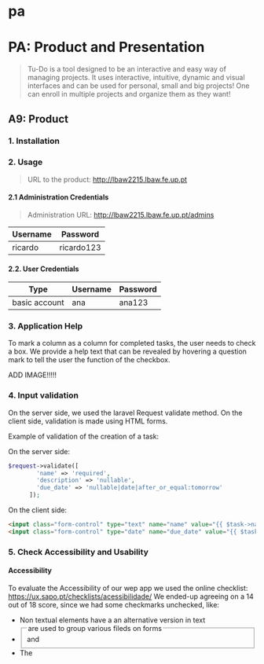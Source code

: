 # pa

# PA: Product and Presentation

> Tu-Do is a tool designed to  be an interactive and easy way of managing projects. It uses interactive, intuitive, dynamic and visual interfaces and can be used for personal, small and big projects! One can enroll in multiple projects and organize them as they want!

## A9: Product

### 1. Installation

### 2. Usage

> URL to the product: http://lbaw2215.lbaw.fe.up.pt

#### 2.1 Administration Credentials

> Administration URL: http://lbaw2215.lbaw.fe.up.pt/admins

| Username | Password   |
|----------|------------|
| ricardo  | ricardo123 |

#### 2.2. User Credentials

| Type          | Username | Password   |
|---------------|----------|------------|
| basic account | ana  | ana123 |

### 3. Application Help

To mark a column as a column for completed tasks, the user needs to check
a box. We provide a help text that can be revealed by hovering a question mark
to tell the user the function of the checkbox.

ADD IMAGE!!!!!

### 4. Input validation

On the server side, we used the laravel Request validate method. On the client side,
validation is made using HTML forms.

Example of validation of the creation of a task:

On the server side:

```php
$request->validate([
        'name' => 'required',
        'description' => 'nullable',
        'due_date' => 'nullable|date|after_or_equal:tomorrow'
      ]);
```

On the client side:

```html
<input class="form-control" type="text" name="name" value="{{ $task->name }}" required/>
<input class="form-control" type="date" name="due_date" value="{{ $task->due_date }}" pattern="\d{4}-\d{2}-\d{2}">
```

### 5. Check Accessibility and Usability

#### Accessibility

To evaluate the Accessibility of our wep app we used the online checklist: https://ux.sapo.pt/checklists/acessibilidade/
We ended-up agreeing on a 14 out of 18 score, since we had some checkmarks unchecked, like:
- Non textual elements have a an alternative version in text
- <fieldset> and <legend> are used to group various fileds on forms
- The <title> of the pages is clear, direct and perceptible and its related to the content of the page
- The website is totally navigable using only the keyboard

#### Usability

To evaluate the Usability of our wep app we used the online checklist: https://ux.sapo.pt/checklists/usabilidade/
We ended-up agreeing on a 26 out of 28 score, since we had some checkmarks unchecked, like:
- A stylesheet specific for printing is included
- "Open Graph" tags were added

### 6. HTML & CSS Validation

### 7. Revisions to the Project

We have added a new table to the database to store invites to a project, and
also some fields used to store the order of tasks inside a column and of
columns inside a board.

### 8. Web Resources Specification

```yaml
openapi: 3.0.0

info:
  version: '1.0'
  title: 'LBAW Tu-do Web API'
  description: 'Web Resources Specification (A7) for Tu-do'

servers:
  - url: http://lbaw2215.lbaw.fe.up.pt
    description: 'Production server'


externalDocs:
  description: Find more info here.
  url: 'https://git.fe.up.pt/lbaw/lbaw2223/lbaw2215/-/wikis/home'


tags:
  - name: 'M01: Sign up, Sign in and external APIs'
  - name: 'M02: Individual Profile and User Information'
  - name: 'M03: User Administration and static pages'
  - name: 'M04: Content Searching, Filtering and Presentation'
  - name: 'M05: Projects'
  - name: 'M06: Forums'


paths:
  /login:
    get:
      operationId: R101
      summary: 'R101: Login Form'
      description: 'Provide login form. Access: PUB'
      tags:
        - 'M01: Sign up, Sign in and external APIs'
      responses:
          '200':
            description: 'Ok. Show Log-in Form UI'


    post:
      operationId: R102
      summary: 'R102: Login Action'
      description: 'Processes the login form submission. Access: PUB'
      tags:
        - 'M01: Sign up, Sign in and external APIs'

      requestBody:
        required: true
        content:
          application/x-www-form-urlencoded:
            schema:
              type: object
              properties:
                email:
                  type: string
                  format: email
                password:
                  type: string
                  format: password
              required:
                  - email
                  - password

      responses:
        '302':
          description: 'Redirect after processing the login credentials.'
          headers:
            Location:
              schema:
                type: string
              examples:
                302Success:
                  description: 'Successful authentication. Redirect to user profile.'
                  value: '/users/{id}'
                302Error:
                  description: 'Failed authentication. Redirect to login form.'
                  value: '/login'
        '400':
          description: 'Bad Request. Back to Log-In Form.'

  /logout:
    post:
      operationId: R103
      summary: 'R103: Logout Action'
      description: 'Logout the current authenticated user. Access: USR, ADM'
      tags:
        - 'M01: Sign up, Sign in and external APIs'
      responses:
        '302':
          description: 'Redirect after processing logout.'
          headers:
            Location:
              schema:
                type: string
              examples:
                302Success:
                  description: 'Successful logout. Redirect to login form.'
                  value: '/login'


  /register:
    get:
      operationId: R104
      summary: 'R104: Register Form'
      description: 'Provide new user registration form. Access: PUB'
      tags:
        - 'M01: Sign up, Sign in and external APIs'
      responses:
        '200':
          description: 'Ok. Show Sign-Up UI'

    post:
      operationId: R105
      summary: 'R105: Register Action'
      description: 'Processes the new user registration form submission. Access: PUB'
      tags:
        - 'M01: Sign up, Sign in and external APIs'

      requestBody:
        required: true
        content:
          application/x-www-form-urlencoded:
            schema:
              type: object
              properties:
                username:
                  type: string
                password:
                  type: string
                  format: password
                passwordConfirmation:
                  type: string
                  format: password
                name:
                  type: string
                birth:
                  type: string
                  format: date
                phoneNumber:
                  type: string
              required:
                  - email
                  - password
                  - passwordConfirmation
                  - username
                  - name

      responses:
        '302':
          description: 'Redirect after processing the new user information.'
          headers:
            Location:
              schema:
                type: string
              examples:
                302Success:
                  description: 'Successful authentication. Redirect to user profile.'
                  value: '/users/{id}'
                302Failure:
                  description: 'Failed authentication. Redirect to login form.'
                  value: '/login'
        '400':
          description: 'Bad Request. Back to Register Form.'

  /login/google:
    post:
      operationId: R106
      summary: 'R106: Login with Google'
      description: 'Processes the login form submission. Access: PUB'
      tags:
        - 'M01: Sign up, Sign in and external APIs'
      responses:
        '302':
          description: 'Redirect after processing the login credentials.'
          headers:
             Location:
               schema:
                 type: string
               examples:
                 302Success:
                   description: 'Successful authentication. Redirect to user profile.'
                   value: '/users/{id}'
                 302Error:
                   description: 'Failed authentication. Redirect to login form.'
                   value: '/login'
        '400':
          description: 'Bad Request. Back to Log-In Form.'


  /users/{id}:

    parameters:
      - in: path
        name: id
        schema:
          type: integer
        required: true

    get:
      operationId: R201
      summary: 'R201: View user profile'
      description: 'Show the individual user profile. Access: USR'
      tags:
        - 'M02: Individual Profile and User Information'

      responses:
        '200':
          description: 'Ok. Show User Profile UI'
        '401':
          description: 'Not logged-in.'
        '404':
          description: 'User not found'


  /users/{id}/edit:

    parameters:
      - in: path
        name: id
        schema:
          type: integer
        required: true

    get:
      operationId: R202
      summary: 'R202: View user profile edition page'
      description: 'Show the individual user profile edition page. Access: OWN, ADM'
      tags:
        - 'M02: Individual Profile and User Information'

      responses:
        '200':
          description: 'Ok. Show User Profile Edition UI'
        '401':
          description: 'Not logged-in.'
        '403':
          description: 'Tried to access the edit profile page of another user.'
        '404':
          description: 'User not found'


  /users/{id}/projects:

    parameters:
       - in: path
         name: id
         schema:
           type: integer
         required: true

    get:
      operationId: R203
      summary: 'R203: View user projects page'
      description: 'Show the individual user project page. Access: OWN, ADM'
      tags:
        - 'M02: Individual Profile and User Information'
      responses:
        '200':
          description: 'Ok. Show User Projects UI'
        '401':
          description: 'Not logged-in.'
        '403':
          description: 'Tried to access the profile page of another user.'
        '404':
          description: 'User not found'

  /users/{id}/favorites:

    parameters:
      - in: path
        name: id
        schema:
          type: integer
        required: true

    get:
      operationId: R204
      summary: 'R204: View user favorite projects page'
      description: "Show the individual user's favorite projects page. Access: OWN, ADM"
      tags:
        - 'M02: Individual Profile and User Information'

      responses:
        '200':
          description: 'Ok. Show User Favorite Projects UI'
        '401':
          description: 'Not logged-in.'
        '403':
          description: 'Tried to access the profile page of another user.'
        '404':
          description: 'User not found'


  /users/{id}/calendar:

    parameters:
      - in: path
        name: id
        schema:
          type: integer
        required: true
    get:
      operationId: R205
      summary: 'R205: View user projects page'
      description: 'Show the individual user calendar page. Access: OWN, ADM'
      tags:
        - 'M02: Individual Profile and User Information'


      responses:
        '200':
          description: 'Ok. Show User Calendar UI'
        '401':
          description: 'Not logged-in.'
        '403':
          description: 'Tried to access the profile page of another user.'
        '404':
          description: 'User not found'


  /api/users/{id}:

    parameters:
      - in: path
        name: id
        schema:
          type: integer
        required: true

    patch:
      operationId: R206
      summary: 'R206: Edit user profile'
      description: 'Processes the request to edit the profile of an user. Access: OWN, ADM'
      tags:
         - 'M02: Individual Profile and User Information'

      requestBody:
        required: true
        content:
          application/x-www-form-urlencoded:
            schema:
              type: object
              properties:
                id:
                  type: integer
                username:
                  type: string
                password:
                  type: string
                  format: password
                name:
                  type: string
                birth:
                  type: string
                  format: date
                phoneNumber:
                  type: string
          responses:
            '200':
              description: 'OK. Profile edited with success.'
            '400':
              description: 'Bad Request. Return to profile.'
            '401':
              description: 'Not logged-in.'
            '403':
              description: 'Tried to edit a profile not owned by the user.'
            '404':
              description: 'User not found.'
    delete:
      operationId: R207
      summary: 'R207: Delete user profile'
      description: 'Delete an user profile. Access: OWN, ADM'
      tags:
        - 'M02: Individual Profile and User Information'
      responses:
        '200':
          description: 'Ok. Delete user profile.'
        '401':
          description: 'Not logged-in.'
        '403':
          description: 'Tried to delete a profile not owned by the user.'
        '404':
          description: 'User not found.'
  /api/users/{id}/notifications:
    parameters:
      - in: path
        name: id
        schema:
          type: integer
        required: true
    get:
      operationId: R208
      summary: 'R208: Get user notifications'
      description: 'Requests all notifications of an user. Access: OWN, ADM'
      tags:
          - 'M02: Individual Profile and User Information'
      responses:
        '200':
          description: 'OK. Notifications successfully retrieved.'
          content:
            application/json:
              schema:
                type: array
              items:
                type: object
              properties:
                id:
                    type: string
                date:
                    type: string
                    format: date-time
                message:
                    type: string
              example:
                  - id: 1
                    date: 08/11/2022
                    message: You have been assigned a new task.
                  - id: 2
                    date: 09/11/2022
                    message: One of your projects has a new coordinator.
        '400':
          description: 'Bad Request.'
        '401':
          description: 'Not logged-in.'
        '403':
          description: 'Tried to retrieve notifications of an user profile not owned by the user.'
        '404':
          description: 'User not found.'
  /api/users/{id}/projects:
    parameters:
      - in: path
        name: id
        schema:
          type: integer
        required: true
    get:
        operationId: R209
        summary: 'R209: Get user projects'
        description: 'Requests all projects of an user. Access: OWN, ADM'
        tags:
           - 'M02: Individual Profile and User Information'
        responses:
            '200':
              description: 'OK. Projects successfully retrieved.'
              content:
                application/json:
                  schema:
                    type: array
                  items:
                    type: object
                  properties:
                    id:
                      type: string
                    title:
                      type: string
                    description:
                      type: string
                    creation:
                      type: string
                      format: date-time
                    isArchived:
                        type: boolean
                  example:
                    - id: 1
                      title: Sonsing
                      description: Vivamus metus arcu, adipiscing molestie, hendrerit at, vulputate vitae, nisl. Aenean lectus.
                      creation: 11/20/2021
                      isArchived: false
            '400':
              description: 'Bad Request.'
            '401':
              description: 'Not logged-in.'
            '403':
              description: 'Tried to retrieve projects of an user profile not owned by the user.'
            '404':
              description: 'User not found.'
  /api/users/{id}/favorites:
    parameters:
      - in: path
        name: id
        schema:
          type: integer
        required: true
    get:
        operationId: R210
        summary: 'R210: Get user favorite projects'
        description: 'Requests all favorite projects of an user. Access: OWN, ADM'
        tags:
           - 'M02: Individual Profile and User Information'

        responses:
            '200':
              description: 'OK. Projects successfully retrieved.'
              content:
                application/json:
                    schema:
                        type: array
                    items:
                        type: object
                    properties:
                        id:
                            type: string
                        title:
                            type: string
                        description:
                            type: string
                        creation:
                            type: string
                            format: date-time
                        isArchived:
                            type: boolean
                    example:
                        - id: 1
                          title: Sonsing
                          description: Vivamus metus arcu, adipiscing molestie, hendrerit at, vulputate vitae, nisl. Aenean lectus.
                          creation: 11/20/2021
                          isArchived: false
            '400':
              description: 'Bad Request.'
            '401':
              description: 'Not logged-in.'
            '403':
              description: 'Tried to retrieve favorite projects of an user profile not owned by the user.'
            '404':
              description: 'User not found.'
  /faq:
     get:
       operationId: R301
       summary: 'R301: View FAQ page.'
       description: 'Show the page containing the Frequently Asked Questions. Access: PUB'
       tags:
         - 'M03: User Administration and static pages'
       responses:
         '200':
           description: 'Ok. Show FAQ Page.'
  /about:
     get:
       operationId: R302
       summary: 'R302: View About Us page.'
       description: 'Show the page containing information about the platform and its developers. Access: PUB'
       tags:
         - 'M03: User Administration and static pages'
       responses:
         '200':
           description: 'Ok. Show About Us Page.'
  /contacts:
     get:
       operationId: R303
       summary: 'R303: View Contacts page.'
       description: 'Show the page containing contact information. Access: PUB'
       tags:
         - 'M03: User Administration and static pages'
       responses:
         '200':
           description: 'Ok. Show Contacts Page.'
  /features:
     get:
       operationId: R304
       summary: 'R304: View Main Features page.'
       description: 'Show the page containing information about the main features of the platform. Access: PUB'
       tags:
         - 'M03: User Administration and static pages'
       responses:
         '200':
           description: 'Ok. Show Main Features Page.'
  /:
     get:
       operationId: R305
       summary: 'R305: View Homepage.'
       description: 'Show the Homepage. Access: PUB'
       tags:
         - 'M03: User Administration and static pages'
       responses:
         '200':
           description: 'Ok. Show Homepage.'
  /api/faq:
    get:
      operationId: R306
      summary: 'R306: Get FAQs.'
      description: 'Retrieve information about Frequently Asked Questions. Access: PUB'
      tags:
        - 'M03: User Administration and static pages'
      responses:
        '200':
           description: 'Ok. Successfully retrieved FAQs.'
           content:
             application/json:
               schema:
                 type: array
               items:
                 type: object
               properties:
                 question:
                   type: string
                 answer:
                   type: string
               example:
                 - question: 'What is Tu-Do?'
                   answer: 'Tu-Do is a tool designed to be an interactive and easy way of managing projects'
    put:
      operationId: R307
      summary: 'R307: New FAQ Action'
      description: 'Processes the new FAQ submission. Access: ADM'
      tags:
        - 'M03: User Administration and static pages'
      requestBody:
        required: true
        content:
          application/x-www-form-urlencoded:
            schema:
              type: object
              properties:
                question:
                  type: string
                answer:
                  type: string
                  format: password
              required:
                  - question
                  - answer
      responses:
        '200':
          description: 'OK. Successfully added a new FAQ'
        '401':
           description: 'Not logged-in.'
        '403':
           description: 'User is not an administrator.'
        '409':
           description: 'Question already exists.'
    delete:
      operationId: R308
      summary: 'R308: Delete FAQ action'
      description: 'Attempts to delete a FAQ. Access: ADM'
      tags:
        - 'M03: User Administration and static pages'
      requestBody:
        required: true
        content:
          application/x-www-form-urlencoded:
            schema:
              type: object
              properties:
                id:
                  type: integer
              required:
                 - id
      responses:
        '200':
          description: 'OK. Successfully removed FAQ'
        '204':
          description: 'FAQ does not exist.''
        '400':
           description: 'Bad Request.'
        '401':
           description: 'Not logged-in.'
        '403':
           description: 'User is not an administrator.'
  /admins:
     get:
       operationId: R309
       summary: 'R309: View Administration page.'
       description: 'Show the Administration Center page. Access: ADM'
       tags:
         - 'M03: User Administration and static pages'
       responses:
         '200':
           description: 'Ok. Show Administration Page.'
         '401':
            description: 'Not logged-in.'
         '403':
            description: 'User is not an administrator.'
  /api/users/{id}/ban:
    parameters:
      - in: path
        name: id
        schema:
          type: integer
        required: true
    post:
      operationId: R310
      summary: 'R310: Ban an user Action'
      description: 'Processes the request to ban an user. Access: ADM'
      tags:
        - 'M03: User Administration and static pages'
      requestBody:
        required: true
        content:
          application/x-www-form-urlencoded:
            schema:
              type: object
              properties:
                id:
                  type: integer
                endDate:
                  type: string
                  format: date-time
                reason:
                  type: string
              required:
                  - id
                  - endDate
      responses:
          '200':
            description: 'OK. User banned with success.'
          '400':
            description: 'Bad Request. Return to the last page.'
          '401':
            description: 'Not logged-in.'
          '403':
            description: 'User is not an administrator.'
          '404':
            description: 'User not found.'
  /projects/{project_id}:
     get:
       operationId: R501
       summary: 'R501: Fetch project page'
       description: 'Get the project page. Access: USR'
       tags:
         - 'M05: Projects'
       parameters:
         - in: path
           name: project_id
           schema:
             type: integer
           required: true
       responses:
         '200':
            description: 'Ok. Show Project page'
         '401':
            description: 'Cannot access this page.'
  # Get the board page
  /boards/{board_id}:
     get:
       operationId: R502
       summary: 'R502: Fetch board page'
       description: 'Get the board page. Access: USR'
       tags:
         - 'M05: Projects'

       parameters:
         - in: path
           name: board_id
           schema:
             type: integer
           required: true

       responses:
         '200':
           description: 'Ok. Show Board page'
         '401':
           description: 'Cannot access this page.'

  # Get the task page
  /task/{task_id}:
     get:
       operationId: R503  # CORRIGIR NUMERaÇÂO
       summary: 'R503: Fetch task page'
       description: 'Get the task page. Access: USR'
       tags:
         - 'M05: Projects'

       parameters:
         - in: path
           name: task_id
           schema:
             type: integer
           required: true

       responses:
         '200':
           description: 'Ok. Show task page'
         '401':
           description: 'Cannot access this page.'

  /users/{user_id}/add_project:
    # Obter a page para adicionar um projeto
    get:
      operationId: R504
      summary: 'R504: Fetch add project page'
      description: 'Gets the add_project page with a form to add a new project. Access: USR'
      tags:
        - 'M05: Projects'
      parameters:
         - in: path
           name: user_id
           schema:
             type: integer
           required: true
      responses:
        '200':
          description: 'Ok. Show add_project page'
        '401':
          description: 'Cannot access this page.'

    # Adiciona um projeto novo a um user
    post:
        operationId: R505
        summary: 'R505: Adds a project to a user Action'
        description: 'Processes the add_project page form submission. Access: USR'
        tags:
          - 'M05: Projects'

        parameters:
         - in: path
           name: user_id
           schema:
             type: integer
           required: true

        requestBody:
          required: true
          content:
            application/x-www-form-urlencoded:
              schema:
                type: object
                properties:
                  title:
                    type: string
                  description:
                    type: string
                required:
                      - title
        responses:
          '302':
            description: 'Redirect after processing the add_project form'
            headers:
              Location:
                schema:
                  type: string
                examples:
                  302Success:
                    description: 'New Project was added. Redirect to projects page.'
                    value: '/users/{id}'   #REDIRECIONAR PARA a pagina onde estao os projetos do user (homepage)
                  302Error:
                    description: 'Failed to add new project. Redirect to add_project form.'
                    value: '/users/{user_id}/add_project'
          '400':
            description: 'Bad Request. Back to add_project page.'
          '401':
            description: 'Cannot do this action.'


  /project/{project_id}/add_board:
    # Obter a page para adicionar um projeto
    get:
      operationId: R506
      summary: 'R506: Fetch add_project_board page'
      description: 'Gets the add_board page with a form to add a new project board. Access: COO'
      tags:
        - 'M05: Projects'
      parameters:
         - in: path
           name: project_id
           schema:
             type: integer
           required: true
      responses:
        '200':
          description: 'Ok. Show add_board page'
        '401':
          description: 'Cannot access this page.'

    # Adiciona uma board nova a um projeto
    post:
        operationId: R507
        summary: 'R507: Adds a project board to a project Action'
        description: 'Processes the add_board page form submission. Access: COO'
        tags:
          - 'M05: Projects'

        parameters:
         - in: path
           name: project_id
           schema:
             type: integer
           required: true

        requestBody:
          required: true
          content:
            application/x-www-form-urlencoded:
              schema:
                type: object
                properties:
                  project_id:
                    type: integer
                  description:
                    type: string
                  name:
                    type: string
                required:
                      - project_id
                      - name
        responses:
          '302':
            description: 'Redirect after processing the add_board form'
            headers:
              Location:
                schema:
                  type: string
                examples:
                  302Success:
                    description: 'New Project board was added. Redirect to project page.'
                    value: '/projects/{project_id}'
                  302Error:
                    description: 'Failed to add new project board. Redirect to add_board form.'
                    value: '/project/{project_id}/board'
          '400':
            description: 'Bad Request. Back to add_board page.'
          '401':
            description: 'Cannot do this action.'
  /boards/{board_id}/add_column:
    # Obter a page para adicionar uma coluna
    get:
      operationId: R508
      summary: 'R508: Fetch add_column page'
      description: 'Gets the add_column page with a form to add a new board column. Access: COO'
      tags:
        - 'M05: Projects'
      parameters:
         - in: path
           name: board_id
           schema:
             type: integer
           required: true
      responses:
        '200':
          description: 'Ok. Show add_column page'
        '401':
          description: 'Cannot access this page.'
    # Adiciona uma coluna nova a uma board
    post:
        operationId: R509
        summary: 'R509: Adds a board column to a board Action'
        description: 'Processes the add_column page form submission. Access: COO'
        tags:
          - 'M05: Projects'
        parameters:
         - in: path
           name: board_id
           schema:
             type: integer
           required: true
        requestBody:
          required: true
          content:
            application/x-www-form-urlencoded:
              schema:
                type: object
                properties:
                  board_id:
                    type: integer
                  name:
                    type: string
                required:
                      - board_id
                      - name
        responses:
          '302':
            description: 'Redirect after processing the add_column form'
            headers:
              Location:
                schema:
                  type: string
                examples:
                  302Success:
                    description: 'New board column was added. Redirect to board page.'
                    value: '/boards/{board_id}'
                  302Error:
                    description: 'Failed to add new board column. Redirect to add_column form.'
                    value: '/boards/{board_id}/column'
          '400':
            description: 'Bad Request. Back to add_column page.'
          '401':
            description: 'Cannot do this action.'

  /verticals/{vertical_id}/add_task:
    # Obter a page para adicionar uma task
    get:
      operationId: R510
      summary: 'R510: Fetch add_task page'
      description: 'Gets the add_task page with a form to add a new column task. Access: USR'
      tags:
        - 'M05: Projects'
      parameters:
         - in: path
           name: column_id
           schema:
             type: integer
           required: true
      responses:
        '200':
          description: 'Ok. Show add_task page'
        '401':
          description: 'Cannot do this action.'
    # Adiciona uma task nova a uma coluna
    post:
        operationId: R511
        summary: 'R511: Adds a column task to a column Action'
        description: 'Processes the add_task page form submission. Access: USR'
        tags:
          - 'M05: Projects'
        parameters:
         - in: path
           name: column_id
           schema:
             type: integer
           required: true
        requestBody:
          required: true
          content:
            application/x-www-form-urlencoded:
              schema:
                type: object
                properties:
                  column_id:
                    type: integer
                  name:
                    type: string
                  description:
                    type: string
                  due_date:
                    type: string
                required:
                      - column_id
                      - name
        responses:
          '302':
            description: 'Redirect after processing the add_task form'
            headers:
              Location:
                schema:
                  type: string
                examples:
                  302Success:
                    description: 'New column task was added. Redirect to board page.'
                    value: '/boards/{board_id}'
                  302Error:
                    description: 'Failed to add new column task. Redirect to add_task form.'
                    value: '/boards/{board_id}/column'
          '400':
            description: 'Bad Request. Back to add_task page.'
          '401':
            description: 'Cannot do this action.'
  /add_label:
    # Obter a page para criar/adicionar uma label
    get:
      operationId: R512
      summary: 'R512: Fetch add_label page'
      description: 'Gets the add_label page with a form to add a new label. Access: USR'
      tags:
        - 'M05: Projects'
      responses:
        '200':
          description: 'Ok. Show add_label page'

    # cria um label nova
    post:
        operationId: R513
        summary: 'R513: Creates a new label Action'
        description: 'Processes the add_label page form submission. Access: USR'
        tags:
          - 'M05: Projects'
        requestBody:
          required: true
          content:
            application/x-www-form-urlencoded:
              schema:
                type: object
                properties:
                  name:
                    type: string
                  color:
                    type: integer
                required:
                      - color
                      - name

        responses:
          '302':
            description: 'Redirect after processing the add_label form'
            headers:
              Location:
                schema:
                  type: string
                examples:
                  302Success:
                    description: 'New label was created. Redirect to board page.'
                    value: '/boards/{board_id}'
                  302Error:
                    description: 'Failed to create a new label. Redirect to add_label form.'
                    value: '/add_label'
          '400':
            description: 'Bad Request. Back to add_label page.'

  /add_label_class:
    # Obter a page para criar/adicionar uma label_classas
    get:
      operationId: R514
      summary: 'R514: Fetch add_label_class page'
      description: 'Gets the add_label_class page with a form to add a new label. Access: COO'
      tags:
        - 'M05: Projects'
      responses:
        '200':
          description: 'Ok. Show add_label_class page'

    # adiciona/cria uma label_class nova a um label
    post:
        operationId: R515
        summary: 'R515: Creates a new label class Action'
        description: 'Processes the add_label_class page form submission. Access: COO'
        tags:
          - 'M05: Projects'

        requestBody:
          required: true
          content:
            application/x-www-form-urlencoded:
              schema:
                type: object
                properties:
                  name:
                    type: string
                required:
                      - name

        responses:
          '302':
            description: 'Redirect after processing the add_label_class form'
            headers:
              Location:
                schema:
                  type: string
                examples:
                  302Success:
                    description: 'New label class was created. Redirect to board page.'
                    value: '/boards/{board_id}'
                  302Error:
                    description: 'Failed to create a new label class. Redirect to add_label_class form.'
                    value: '/add_label_class'
          '400':
            description: 'Bad Request. Back to add_label_class page.'

  # associa uma label a um task (separado pois varias tasks podem ter a mesma label) (alterar assginment)
  /add_label_to_task:
    post:
      operationId: R516
      summary: 'R516: Associates a label to a task'
      description: 'Creates a new label_task instance with the given label_id and task_id. Access: USR'
      tags:
        - 'M05: Projects'

      parameters:
        - in: query
          name: label_id
          schema:
           type: integer
          required: true
        - in: query
          name: task_id
          schema:
           type: integer
          required: true

      requestBody:
          required: true
          content:
            application/x-www-form-urlencoded:
              schema:
                type: object
                properties:
                  label_id:
                    type: integer
                  task_id:
                    type: integer
                required:
                      - object

      responses:
          '302':
            description: 'Redirect after processing the add_label_to_task action'
            headers:
              Location:
                schema:
                  type: string
                examples:
                  302Success:
                    description: 'New label class was created. Redirect to board page.'
                    value: '/boards/{board_id}'
                  302Error:
                    description: 'Failed to create a new label class. Redirect to board page.'
                    value: '/boards/{board_id}'
          '400':
            description: 'Bad Request. Back to board page.'

  # associa uma label class a uma label
  /add_labelClass_to_label:
    post:
      operationId: R517
      summary: 'R517: Associates a label class to a label'
      description: 'Creates a new label_label_class instance with the given label_id and label_class_id. Access: USR'
      tags:
        - 'M05: Projects'

      requestBody:
          required: true
          content:
            application/x-www-form-urlencoded:
              schema:
                type: object
                properties:
                  label_id:
                    type: integer
                  label_class_id:
                    type: integer
                required:
                  - object

      responses:
        '302':
          description: 'Redirect after processing the add_labelClass_to_label action'
          headers:
            Location:
              schema:
                 type: string
              examples:
                302Success:
                  description: 'New label class was created. Redirect to board page.'
                  value: '/boards/{board_id}'
                302Error:
                  description: 'Failed to create a new label class. Redirect to board page.'
                  value: '/boards/{board_id}'
        '400':
          description: 'Bad Request. Back to board page.'

  # Adiciona um comment novo a uma task
  /tasks/{task_id}/add_comment:
    post:
        operationId: R518
        summary: 'R518: Adds a new comment to a task Action'
        description: 'Processes the add_task page form submission. Access: USR'
        tags:
          - 'M05: Projects'
        parameters:
         - in: path
           name: task_id
           schema:
             type: integer
           required: true

        requestBody:
          required: true
          content:
            application/x-www-form-urlencoded:
              schema:
                type: object
                properties:
                  id:
                    type: integer
                  msg:
                    type: string
                  sent_date:
                    type: string
                  id_task:
                    type: integer
                  id_users:
                    type: integer
                required:
                    - object

        responses:
          '302':
            description: 'Redirect after processing the add_task form'
            headers:
              Location:
                schema:
                  type: string
                examples:
                  302Success:
                    description: 'New task comment was added. Redirect to task page.'
                    value: '/boards/{board_id}'
                  302Error:
                    description: 'Failed to add new task comment. Redirect to add_task form.'
                    value: '/boards/{board_id}/column'
          '400':
            description: 'Bad Request. Back to add_task page.'



  /api/project/{project_id}:
    # fetches a project by ID
    get:
      operationId: R519
      summary: 'R519: Fetch a project'
      description: 'Gets a certain project via ID. Access: ADM'
      tags:
        - 'M05: Projects'

      parameters:
        - in: path
          name: project_id
          schema:
            type: integer
          required: true

      responses:
         '200':
            description: 'Ok. Project fetched!'
            content:
              application/json:
                schema:
                  type: object
                  properties:
                    id:
                      type: integer
                    title:
                      type: string
                    description:
                      type: string
                    creation:
                      type: string
                    is_archived:
                      type: boolean
                    id_coordinator:
                      type: integer

  # edits a project (including changing coordinator)
    put:
        operationId: R520
        summary: 'R520: Edits a project Action'
        description: 'Edits a project. Access: COO'
        tags:
          - 'M05: Projects'

        parameters:
         - in: path
           name: project_id
           schema:
             type: integer
           required: true

        requestBody:
          required: true
          content:
            application/x-www-form-urlencoded:
              schema:
                type: object
                properties:
                    title:
                      type: string
                    description:
                      type: string
                    is_archived:
                      type: boolean
                    id_coordinator:
                      type: integer
                required:
                      - title
                      - is_achived
                      - id_coordinator

        responses:
          '302':
            description: 'Redirect after processing to form'
            headers:
              Location:
                schema:
                  type: string
                examples:
                  302Success:
                    description: 'Project was edited. Redirect to projects page.'
                    value: 'asd' #REDIRECIONAR PARA a pagina onde estao os projetos do user (homepage)
                  302Error:
                    description: 'Failed to edit project. Redirect to add_project form.'
                    value: '/users/{user_id}/add_project'
          '400':
            description: 'Bad Request. Back to add_project form.'

  /api/boards/{board_id}:
    # fetches a board by ID
    get:
      operationId: R521
      summary: 'R521: Fetch a board'
      description: 'Gets a certain board via ID. Access: ADM'
      tags:
        - 'M05: Projects'

      parameters:
        - in: path
          name: board_id
          schema:
            type: integer
          required: true

      responses:
         '200':
            description: 'Ok. board fetched!'
            content:
              application/json:
                schema:
                  type: object
                  properties:
                    id:
                      type: integer
                    name:
                      type: string
                    id_project:
                      type: integer

    # edits a board
    put:
        operationId: R522
        summary: 'R522: Edits a board Action'
        description: 'Edits a board. Access: COO'
        tags:
          - 'M05: Projects'

        parameters:
         - in: path
           name: board_id
           schema:
             type: integer
           required: true

        requestBody:
          required: true
          content:
            application/json:
              schema:
                type: object
                properties:
                  name:
                    type: string
                required:
                    - name

        responses:
          '302':
            description: 'Redirect after processing to form'
            headers:
              Location:
                schema:
                  type: string
                examples:
                  302Success:
                    description: 'Board was edited. Redirect to project page.'
                    value: '/projects/{project_id}'
                  302Error:
                    description: 'Failed to edit board. Redirect to add_board form.'
                    value: '/project/{project_id}/add_board'
          '400':
            description: 'Bad Request. Back to add_board form.'

  /api/columns/{column_id}:
    # fetches a column by ID
    get:
      operationId: R523
      summary: 'R523: Fetch a column'
      description: 'Gets a certain column via ID. Access: ADM'
      tags:
        - 'M05: Projects'

      parameters:
        - in: path
          name: column_id
          schema:
            type: integer
          required: true

      responses:
         '200':
            description: 'Ok. column fetched!’'
            content:
              application/json:
                schema:
                  type: object
                  properties:
                    id:
                      type: integer
                    name:
                      type: string
                    id_board:
                      type: integer

    # edits a column
    put:
        operationId: R524
        summary: 'R524: Edits a column Action'
        description: 'Edits a column. Access: COO'
        tags:
          - 'M05: Projects'

        parameters:
         - in: path
           name: column_id
           schema:
             type: integer
           required: true

        requestBody:
          required: true
          content:
            application/x-www-form-urlencoded:
              schema:
                type: object
                properties:
                  name:
                    type: string
                required:
                  - object

        responses:
          '302':
            description: 'Redirect after processing to form'
            headers:
              Location:
                schema:
                  type: string
                examples:
                  302Success:
                    description: 'Column was edited. Redirect to board page.'
                    value: '/boards/{board_id}'
                  302Error:
                    description: 'Failed to edit column. Redirect to add_column form.'
                    value: '/boards/{board_id}/add_column'
          '400':
            description: 'Bad Request. Back to add_column form.'

  /api/tasks/{task_id}:
    # fetches a task by ID
    get:
      operationId: R525
      summary: 'R525: Fetch a task'
      description: 'Gets a certain task via ID. Access: ADM'
      tags:
        - 'M05: Projects'

      parameters:
        - in: path
          name: task_id
          schema:
            type: integer
          required: true

      responses:
         '200':
            description: 'Ok. task fetched!’'
            content:
              application/json:
                schema:
                  type: object
                  properties:
                    id:
                      type: integer
                    name:
                      type: string
                    description:
                      type: string
                    creation_date:
                      type: string
                    due_date:
                      type: string
                    id_vertical:
                      type: integer

    # edits a task
    put:
        operationId: R526
        summary: 'R526: Edits a task Action'
        description: 'Edits a task. Access: USR'
        tags:
          - 'M05: Projects'

        parameters:
         - in: path
           name: task_id
           schema:
             type: integer
           required: true

        requestBody:
          required: true
          content:
            application/x-www-form-urlencoded:
              schema:
                type: object
                properties:
                  name:
                    type: string
                  description:
                    type: string
                  creation_date:
                    type: string
                  due_date:
                    type: string
                required:
                  - name

        responses:
          '302':
            description: 'Redirect after processing to form'
            headers:
              Location:
                schema:
                  type: string
                examples:
                  302Success:
                    description: 'task was edited. Redirect to board page.'
                    value: '/boards/{board_id}'
                  302Error:
                    description: 'Failed to edit task. Redirect to add_task form.'
                    value: '/columns/{column_id}/add_task'
          '400':
            description: 'Bad Request. Back to add_task form.'


  /api/label/{label_id}:
    # fetches a label by ID
    get:
      operationId: R527
      summary: 'R527: Fetch a label'
      description: 'Gets a certain label via ID. Access: ADM'
      tags:
        - 'M05: Projects'

      parameters:
        - in: path
          name: label_id
          schema:
            type: integer
          required: true

      responses:
         '200':
            description: 'Ok. label fetched!’'
            content:
              application/json:
                schema:
                  type: object
                  properties:
                    id:
                      type: integer
                    name:
                      type: string
                    color:
                      type: integer

    # edits a label
    put:
        operationId: R528
        summary: 'R528: Edits a label Action'
        description: 'Edits a label. Access: USR'
        tags:
          - 'M05: Projects'

        parameters:
         - in: path
           name: label_id
           schema:
             type: integer
           required: true

        requestBody:
          required: true
          content:
            application/x-www-form-urlencoded:
              schema:
                type: object
                properties:
                  name:
                    type: string
                  color:
                    type: integer
                required:
                      - color
                      - name

        responses:
          '302':
            description: 'Redirect after processing to form'
            headers:
              Location:
                schema:
                  type: string
                examples:
                  302Success:
                    description: 'label was edited. Redirect to board page.'
                    value: '/task/{task_id}'
                  302Error:
                    description: 'Failed to edit label. Redirect to add_label form.'
                    value: '/add_label'
          '400':
            description: 'Bad Request. Back to add_label form.'

  /api/label_class/{label_class_id}:
    # fetches a label_class by ID
    get:
      operationId: R529
      summary: 'R529: Fetch a label_class'
      description: 'Gets a certain label_class via ID. Access: ADM'
      tags:
        - 'M05: Projects'

      parameters:
        - in: path
          name: label_class_id
          schema:
            type: integer
          required: true

      responses:
         '200':
            description: 'Ok. label_class fetched!’'
            content:
              application/json:
                schema:
                  type: object
                  properties:
                    id:
                      type: integer
                    name:
                      type: string

    # edits a label_class
    put:
        operationId: R530
        summary: 'R530: Edits a label_class Action'
        description: 'Edits a label_class. Access: COO'
        tags:
          - 'M05: Projects'

        parameters:
         - in: path
           name: label_class_id
           schema:
             type: integer
           required: true

        requestBody:
          required: true
          content:
            application/x-www-form-urlencoded:
                schema:
                  type: object
                  properties:
                    name:
                      type: string

        responses:
          '302':
            description: 'Redirect after processing to form'
            headers:
              Location:
                schema:
                  type: string
                examples:
                  302Success:
                    description: 'label_class was edited. Redirect to board page.'
                    value: '/task/{task_id}'
                  302Error:
                    description: 'Failed to edit label_class. Redirect to add_label_class form.'
                    value: '/add_label_class'
          '400':
            description: 'Bad Request. Back to add_label_class form.'

  # gets the projects of a user (array of projects)
  /api/users/{user_id}/projects:
     get:
       operationId: R531
       summary: 'R531: Fetch the projects of a user'
       description: 'Gets the projects of a user. Access: USR'
       tags:
         - 'M05: Projects'

       parameters:
         - in: path
           name: user_id
           schema:
             type: integer
           required: true

       responses:
         '200':
            description: 'Ok. User’s projects fetched!’'
            content:
              application/json:
                schema:
                  type: array
                  items:
                    type: object
                    properties:
                      id:
                        type: integer
                      title:
                        type: string
                      description:
                        type: string
                      creation:
                        type: string
                      is_archived:
                        type: boolean
                      id_coordinator:
                        type: integer
         '401':
            description: 'Cannot do this action.'

  # gets the boards of a project (array of boards)
  /api/project/{project_id}/boards:
     get:
       operationId: R532
       summary: 'R532: Fetch the boards of a project'
       description: 'Gets the boards of a certain project. Access: USR'
       tags:
         - 'M05: Projects'

       parameters:
         - in: path
           name: project_id
           schema:
             type: integer
           required: true

       responses:
         '200':
            description: 'Ok. Project’s boards fetched!'
            content:
              application/json:
                schema:
                  type: array
                  items:
                    type: object
                    properties:
                      id:
                        type: integer
                      name:
                        type: string
                      id_project:
                        type: integer
         '401':
            description: 'Cannot do this action.'

  # gets the columns of a board (array of verticals)
  /api/boards/{board_id}/columns:
     get:
       operationId: R533
       summary: 'R533: Fetch the columns of a board'
       description: 'Gets the columns of a certain board. Access: USR'
       tags:
         - 'M05: Projects'

       parameters:
         - in: path
           name: board_id
           schema:
             type: integer
           required: true

       responses:
         '200':
            description: 'Ok. Board’s columns fetched!'
            content:
              application/json:
                schema:
                  type: array
                  items:
                    type: object
                    properties:
                      id:
                        type: integer
                      name:
                        type: string
                      id_board:
                        type: integer
         '401':
            description: 'Cannot do this action.'

  # gets the tasks of a column (array of tasks)
  /api/columns/{column_id}/tasks:
     get:
       operationId: R534
       summary: 'R534: Fetch the tasks of a column'
       description: 'Gets the tasks of a certain column. Access: USR'
       tags:
         - 'M05: Projects'

       parameters:
         - in: path
           name: column_id
           schema:
             type: integer
           required: true

       responses:
         '200':
            description: "Ok. Column's tasks fetched!"
            content:
              application/json:
                schema:
                  type: array
                  items:
                    type: object
                    properties:
                      id:
                        type: integer
                      name:
                        type: string
                      description:
                        type: string
                      creation_date:
                        type: string
                      due_date:
                        type: string
                      id_vertical:
                        type: integer
         '401':
            description: 'Cannot do this action.'

  # gets the labels of a task (array of labels)
  /api/tasks/{task_id}/labels:
     get:
       operationId: R535
       summary: 'R535: Fetch the labels of a task'
       description: 'Gets the labels of a certain task. Access: USR'
       tags:
         - 'M05: Projects'

       parameters:
         - in: path
           name: task_id
           schema:
             type: integer
           required: true

       responses:
         '200':
            description: 'Ok. Task`s labels fetched!'
            content:
              application/json:
                schema:
                  type: array
                  items:
                    type: object
                    properties:
                      id:
                        type: integer
                      name:
                        type: string
                      color:
                        type: integer
         '401':
            description: 'Cannot do this action.'

  # gets the label_classes of a label (array of label_classes)
  /api/labels/{label_id}/label_classes:
     get:
       operationId: R536
       summary: 'R536: Fetch the label_classes of the task'
       description: 'Gets the label_classes of a certain label. Access: USR'
       tags:
         - 'M05: Projects'

       parameters:
         - in: path
           name: label_id
           schema:
             type: integer
           required: true

       responses:
         '200':
            description: "Ok. Task's label_classes fetched!"
            content:
              application/json:
                schema:
                  type: array
                  items:
                    type: object
                    properties:
                      id:
                        type: integer
                      name:
                        type: string
         '401':
            description: 'Cannot access this page.'

  # gets the comments of a task (array of comments)
  /api/tasks/{task_id}/comments:
     get:
       operationId: R537
       summary: 'R537: Fetch the comments of the task'
       description: 'Gets the messages of the chat that is associated with a certain task. Access: USR'
       tags:
         - 'M05: Projects'

       parameters:
         - in: path
           name: task_id
           schema:
             type: integer
           required: true

       responses:
         '200':
            description: "Ok. Task's comments fetched!"
            content:
              application/json:
                schema:
                  type: array
                  items:
                    type: object
                    properties:
                      id:
                        type: integer
                      msg:
                        type: string
                      sent_date:
                        type: string
                      id_task:
                        type: integer
                      id_users:
                        type: integer
         '401':
            description: 'Cannot access this page.'

  # gets the collaborators of a project (array of users)
  /api/projects/{project_id}/collaborators:
     get:
       operationId: R538
       summary: 'R538: Fetch the collaborators of the project'
       description: 'Gets the users that are collaborators on the a project. Access: USR'
       tags:
         - 'M05: Projects'

       parameters:
         - in: path
           name: project_id
           schema:
             type: integer
           required: true

       responses:
         '200':
            description: 'Ok. Projects collaborators fetched!'
            content:
              application/json:
                schema:
                  type: array
                  items:
                    type: object
                    properties:
                      id:
                        type: integer
                      username:
                        type: string
                      name:
                        type: string
                      birth:
                        type: string
                      email:
                        type: string
                      phone_number:
                        type: string

         '401':
            description: 'Cannot access this page.'

  /assign_user_to_task/{user_id}/{task_id}:
    post:
      operationId: R539
      summary: 'R539: Assigns a user (collaborator) to a task'
      description: 'Creates a new assignment instance with the user_id and task_id. Access: COO'
      tags:
        - 'M05: Projects'

      parameters:
        - in: path
          name: user_id
          schema:
           type: integer
          required: true
        - in: path
          name: task_id
          schema:
           type: integer
          required: true

      requestBody:
        required: true
        content:
          application/x-www-form-urlencoded:
            schema:
              type: object
              properties:
                user_id:
                  type: integer
                task_id:
                  type: integer
                assign_date:
                  type: string
              required:
                - object

      responses:
        '200':
          description: 'Ok. Show task page'
        '401':
          description: 'Cannot do this action.'

  /favorite:
    put:
      operationId: R540
      summary: 'R540: Adds a project to the favorites of a user'
      description: 'Changes/edits the atribute favorite of the collaborator instance with the same user_id, so a user can add the project to their favorites page. Access: USR'
      tags:
        - 'M05: Projects'

      parameters:
        - in: query
          name: user_id
          description: User id of the user to add a new favorite project
          schema:
           type: integer
          required: true
        - in: query
          name: project_id
          description: Project_id of the project to be favorited by a user
          schema:
           type: integer
          required: true

      requestBody:
        required: true
        content:
          application/x-www-form-urlencoded:
            schema:
              type: object
              properties:
                favorite:
                  type: boolean

      responses:
        '200':
          description: 'Ok. Show projects page'

  /api/search/users/:
    parameters:
      - in: query
        name: query
        schema:
          type: string
        required: true
      - in: query
        name: maxItems
        schema:
          type: integer
        required: false
    get:
      operationId: R401
      summary: 'R401: Search for users'
      description: 'Search for users based on their username/name'
      tags:
        - 'M04: Content Searching, Filtering and Presentation'
      responses:
          '200':
            description: Success
            content:
              application/json:
                schema:
                  type: array
                  items:
                    type: object
                    properties:
                      id:
                        type: string
                      username:
                        type: string
                      profilePicture:
                        type: string
                      name:
                        type: string
                  example:
                    - id: 1
                      username: spukunu
                      profilePicture: path/picture
                      name: Lara Daniela Ferreira
                    - id: 13
                      username: dizzy
                      profilePicture: path/picture
                      name: Daniel Ferreira
  /api/search/projects/:
    parameters:
      - in: query
        name: query
        schema:
            type: string
        required: true
      - in: query
        name: maxItems
        schema:
            type: integer
        required: false
    get:
      operationId: R402
      summary: 'R402: Search for projects'
      description: 'Search for projects based on their title/description'
      tags:
        - 'M04: Content Searching, Filtering and Presentation'
      responses:
          '200':
            description: Success
            content:
              application/json:
                schema:
                  type: array
                  items:
                    type: object
                    properties:
                      id:
                        type: string
                      title:
                        type: string
                      description:
                        type: string
                      participants:
                        schema:
                          type: array
                          items:
                            type: object
                          properties:
                            id:
                              type: string
                            username:
                              type: string
                            profilePicture:
                              type: string
                            name:
                              type: string
                  example:
                    - id: 1
                      title: Home
                      description: Chores of the House
                      participants:
                        - id: 1
                          username: spukunu
                          profilePicture: path/picture
                          name: Lara Daniela
                        - id: 2
                          username: laurasia
                          profilePicture: path/picture
                          name: Laura Eugénia
  /api/search/tasks/:
    parameters:
      - in: query
        name: query
        schema:
            type: string
        required: true
      - in: query
        name: maxItems
        schema:
            type: integer
        required: false
    get:
      operationId: R403
      summary: 'R403: Search for tasks'
      description: 'Search for tasks based on their title/description'
      tags:
        - 'M04: Content Searching, Filtering and Presentation'
      responses:
          '200':
            description: Success
            content:
              application/json:
                schema:
                  type: array
                  items:
                    type: object
                    properties:
                      id:
                        type: string
                      title:
                        type: string
                      description:
                        type: string
                      participants:
                        schema:
                          type: array
                          items:
                            type: object
                          properties:
                            id:
                              type: string
                            username:
                              type: string
                            profilePicture:
                              type: string
                            name:
                              type: string
                  example:
                    - id: 1
                      title: Dishes
                      description: Doing the dishes this week
                      participants:
                        - id: 1
                          username: spukunu
                          profilePicture: path/picture
                          name: Lara Daniela
                        - id: 2
                          username: laurasia
                          profilePicture: path/picture
                          name: Laura Eugénia
                    - id: 2
                      title: Laundry
                      description: This week laundry
                      participants:
                        - id: 1
                          username: spukunu
                          profilePicture: path/picture
                          name: Lara Daniela
                        - id: 2
                          username: laurasia
                          profilePicture: path/picture
                          name: Laura Eugénia
  /api/search/labels/:
    parameters:
      - in: query
        name: query
        schema:
            type: string
        required: true
      - in: query
        name: maxItems
        schema:
            type: integer
        required: false
    get:
      operationId: R404
      summary: 'R404: Search for labels'
      description: 'Search for labels based on their name'
      tags:
        - 'M04: Content Searching, Filtering and Presentation'
      responses:
          '200':
            description: Success
            content:
              application/json:
                schema:
                  type: array
                  items:
                    type: object
                    properties:
                      id:
                        type: string
                      name:
                        type: string
                  example:
                    - id: 2
                      name: 'Doing'
                    - id: 3
                      name: 'Done'
```

### 9. Implementation Details

#### 9.1. Libraries Used
- [Bootstrap](https://getbootstrap.com)
    - This library provides a wide variety of pre-made responsive design elements which speeds up the front-end development process We used this library here INSERIR
- [Font Awesome](https://fontawesome.com)
    - This library provides a wide range of icons. We used this library in our project because icons are a great way to visualize concepts. That can lead to the user spending less time looking for some feature. We used this library here INSERIR
- [Pusher](https://pusher.com)
    - Pusher offers 
- [SortableJS](https://sortablejs.github.io/Sortable/)
    - SortableJS is a library that allows sorting lists by dragging and dropping items. We used this library to sort both collumns and tasks inside the boards. As can be seen here INSERIR

#### 9.2 User Stories

| US Identifier | Name                                | Module    | Priority | Team Members                    | State |
| ------------- | ----------------------------------- | --------- | -------- | ------------------------------- | ----- |
| US01          | Sign-in                             | Module 01 | high     | Emanuel Gestosa                 | 100%  |
| US02          | Guest Sign-up                       | Module 01 | high     | Emanuel Gestosa                 | 100%  |
| US03          | Recover Password                    | Module 01 | medium   | \-                              | 0%    |
| US04          | Sign-in with Google                 | Module 01 | low      | \-                              | 0%    |
| US05          | Sign-up with Google                 | Module 01 | low      | \-                              | 0%    |
| US06          | See Home                            | Module 03 | high     | Mariana Rocha                   | 100%  |
| US07          | Search (full text and exact match)  | Module 04 | high     | Martim Videira                  | 70%   |
| US08          | See About Us                        | Module 03 | medium   | Emanuel Gestosa                 | 100%  |
| US09          | See Main Features                   | Module 03 | medium   | José Silva, Martim Videira      | 100%  |
| US10          | Accept Email Invitation             | Module 05 | medium   | \-                              | 0%    |
| US11          | Search Filters                      | Module 04 | medium   | \-                              | 0%    |
| US12          | See Contacts                        | Module 03 | medium   | Mariana Rocha                   | 100%  |
| US13          | Change to dark/light mode           | Module 03 | medium   | Mariana Rocha                   | 40%   |
| US14          | Placeholders in Form Inputs         | Module 03 | medium   | Emanuel Gestosa, Martim Videira | 100%  |
| US15          | Contextual Error Messages           | Module 03 | medium   | José Silva, Emanuel Gestosa     | 100%  |
| US16          | Contextual Help                     | Module 03 | medium   | Emanuel Gestosa, Martim Videira | 80%   |
| US17          | Sort                                | Module 04 | low      | \-                              | 0%    |
| US18          | See FAQ                             | Module 03 | low      | Mariana Rocha                   | 80%   |
| US19          | Project Creation                    | Module 05 | high     | José Silva                      | 100%  |
| US20          | Logout                              | Module 01 | high     | Mariana Rocha                   | 100%  |
| US21          | View my projects                    | Module 02 | high     | Mariana Rocha                   | 100%  |
| US22          | View profile                        | Module 02 | high     | Mariana Rocha                   | 100%  |
| US23          | Edit profile                        | Module 02 | high     | Mariana Rocha, Emanuel Gestosa  | 100%  |
| US24          | Delete Account                      | Module 02 | medium   | Emanuel Gestosa                 | 100%  |
| US25          | Support Profile Picture             | Module 02 | medium   | Mariana Rocha, José Silva       | 100%  |
| US26          | Favorite Projects                   | Module 02 | medium   | José Silva                      | 100%  |
| US27          | Project Invitation managing         | Module 05 | low      | Martim Videira                  | 100%  |
| US28          | Task Creation                       | Module 05 | high     | José Silva                      | 100%  |
| US29          | Task Management                     | Module 05 | high     | José Silva                      | 100%  |
| US30          | View Task Details                   | Module 05 | high     | José Silva                      | 100%  |
| US31          | Task Completion                     | Module 05 | high     | Mariana Rocha                   | 100%  |
| US32          | Search Tasks                        | Module 04 | high     | \-                              | 0%    |
| US33          | Task Deletion                       | Module 05 | medium   | Emanuel Gestosa, Mariana Rocha  | 100%  |
| US34          | Comment on a task                   | Module 05 | medium   | Martim Videira                  | 100%  |
| US35          | Assign users to task                | Module 05 | medium   | \-                              | 0%    |
| US36          | View Board Columns                  | Module 05 | medium   | Mariana Rocha, Martim Videira   | 100%  |
| US37          | Change tasks' column                | Module 05 | medium   | Mariana Rocha, Emanuel Gestosa  | 100%  |
| US38          | Notification on Coordinator change  | Module 05 | medium   | \-                              | 0%    |
| US39          | Notification on task assignment     | Module 05 | medium   | \-                              | 0%    |
| US40          | Notification on task completion     | Module 05 | medium   | \-                              | 0%    |
| US41          | Leave Project                       | Module 05 | medium   | José Silva                      | 100%  |
| US42          | View Team Members Profile           | Module 05 | medium   | Martim Videira, Mariana Rocha   | 100%  |
| US43          | View Project Team                   | Module 05 | medium   | Martim Videira                  | 100%  |
| US44          | Post Messages to Project Forum      | Module 06 | low      | \-                              | 0%    |
| US45          | Browse the Project Message Forum    | Module 06 | low      | \-                              | 0%    |
| US46          | View Project Timeline               | Module 05 | low      | \-                              | 0%    |
| US47          | Edit Post                           | Module 06 | low      | \-                              | 0%    |
| US48          | Delete Post                         | Module 06 | low      | \-                              | 0%    |
| US49          | View Board                          | Module 05 | low      | Mariana Rocha, Martim Videira   | 100%  |
| US50          | View Project Details                | Module 05 | low      | Martim Videira                  | 100%  |
| US51          | Add Users to Project                | Module 05 | high     | Martim Videira, José Silva      | 100%  |
| US52          | Assign a new Coordinator            | Module 05 | medium   | \-                              | 0%    |
| US53          | Edit Project Details                | Module 05 | medium   | José Silva                      | 20%   |
| US54          | Assign Tasks to Collaborators       | Module 05 | medium   | \-                              | 0%    |
| US55          | Remove Collaborators                | Module 05 | medium   | \-                              | 0%    |
| US56          | Archive Projects                    | Module 05 | medium   | \-                              | 0%    |
| US57          | Notification on accepted invitation | Module 05 | medium   | \-                              | 0%    |
| US58          | Notification on task completion     | Module 05 | medium   | \-                              | 0%    |
| US59          | Add/create new Board columns        | Module 05 | medium   | José Silva, Martim Videira      | 100%  |
| US60          | Set completed tasks column          | Module 05 | medium   | Emanuel Gestosa                 | 100%  |
| US61          | Manage Collaborators' permissions   | Module 05 | low      | \-                              | 0%    |
| US62          | Invite to Project via email         | Module 05 | low      | \-                              | 0%    |
| US63          | Create Board                        | Module 05 | low      | José Silva                      | 100%  |
| US64          | Create new roles                    | Module 05 | low      | \-                              | 0%    |
| US65          | Attribute roles                     | Module 05 | low      | \-                              | 0%    |
| US66          | Administer User Accounts            | Module 03 | high     | Emanuel Gestosa, Martim Videira | 100%  |
| US67          | Delete user account                 | Module 03 | medium   | Emanuel Gestosa                 | 100%  |
| US68          | Block/Unblock user accounts         | Module 03 | medium   | Emanuel Gestosa, Martim Videira | 90%   |
| US69          | Browse projects                     | Module 03 | medium   | Emanuel Gestosa, José Silva     | 10%   |
| US70          | View project details                | Module 03 | medium   | José Silva                      | 100%  |
| US71          | Remove comments                     | Module 03 | low      | \-                              | 0%    |
| US72          | Unfreeze projects                   | Module 03 | low      | \-                              | 0%    |
| US73          | Accept user                         | Module 03 | low      | \-                              | 0%    |

## A10: Presentation

### 1. Product presentation

Tu-Do allows the user to create and participate in projects with his
coleages. There they are able to create boards, and inside them create columns
to organize their tasks. You can invite and accept invites to other projects,
and leave any project whenever you want.
You can edit your profile to your liking, including your profile picture and
set projects as favorite so you can more easily find them.

> URL to the product: http://lbaw2215.lbaw.fe.up.pt

### 2. Video presentation

## Revision history

GROUP2215, 03/01/2023

* Emanuel Silva Gestosa, up202005485@edu.fe.up.pt (Editor)
* José Leandro Rodrigues da Silva, up202008061@edu.fe.up.pt
* Mariana Solange Monteiro Rocha, up202004656@edu.fe.up.pt
* Martim Afonso Rodrigues dos Santos Castro Videira, up202006289@edu.fe.up.pt
